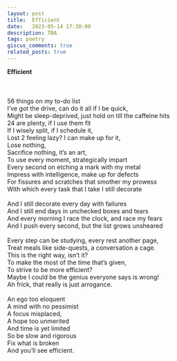 ```yaml
---
layout: post
title:  Efficient
date:   2023-05-14 17:30:00
description: TBA
tags: poetry
giscus_comments: true
related_posts: true
---
```


<div class="poem">
<b>Efficient</b><br><br><br><br>56 things on my to-do list<br>I’ve got the drive, can do it all if I be quick,<br>Might be sleep-deprived, just hold on till the caffeine hits<br>24 are plenty, if I use them fit<br>If I wisely split, if I schedule it,<br>Lost 2 feeling lazy? I can make up for it,<br>Lose nothing,<br>Sacrifice nothing, it’s an art,<br>To use every moment, strategically impart<br>Every second on etching a mark with my metal<br>Impress with intelligence, make up for defects<br>For fissures and scratches that smother my prowess<br>With which every task that I take I still decorate<br><br>And I still decorate every day with failures<br>And I still end days in unchecked boxes and tears<br>And every morning I race the clock, and race my fears<br>And I push every second, but the list grows unsheared<br><br>Every step can be studying, every rest another page,<br>Treat meals like side-quests, a conversation a cage.<br>This is the right way, isn’t it?<br>To make the most of the time that’s given,<br>To strive to be more efficient?<br>Maybe I could be the genius everyone says is wrong!<br>Ah frick, that really is just arrogance.<br><br>An ego too eloquent<br>A mind with no pessimist<br>A focus misplaced,<br>A hope too unmerited<br>And time is yet limited<br>So be slow and rigorous<br>Fix what is broken<br>And you’ll see efficient.<br></div>